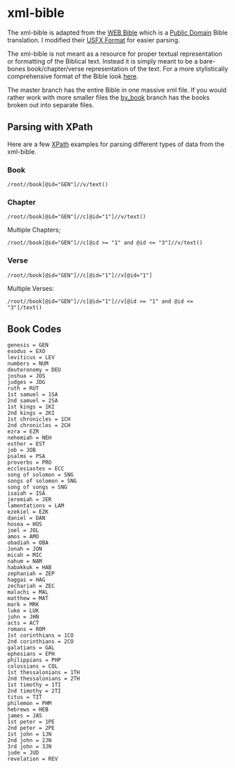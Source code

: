 # xml-bible

The xml-bible is adapted from the [WEB Bible](http://ebible.org/web/) which is a [Public Domain](http://ebible.org/web/copyright.htm) Bible translation.  I modified their [USFX Format](http://ebible.org/eng-web/eng-web_usfx.zip) for easier parsing.

The xml-bible is not meant as a resource for proper textual representation or formatting of the Biblical text.  Instead it is simply meant to be a bare-bones book/chapter/verse representation of the text.  For a more stylistically comprehensive format of the Bible look [here](http://ebible.org/usfx/Bible-encoding.htm).

The master branch has the entire Bible in one massive xml file.  If you would rather work with more smaller files the [by_book](https://github.com/philosowaffle/xml-bible/tree/by_book) branch has the books broken out into separate files.

## Parsing with XPath

Here are a few [XPath](https://www.google.com/webhp?sourceid=chrome-instant&rlz=1C1LENP_enUS639US639&ion=1&espv=2&ie=UTF-8#q=xpath) examples for parsing different types of data from the xml-bible.

### Book
````
/root//book[@id="GEN"]//v/text()
````

### Chapter
````
/root//book[@id="GEN"]//c[@id="1"]//v/text()
````
Multiple Chapters;
````
/root//book[@id="GEN"]//c[@id >= "1" and @id <= "3"]//v/text()
````

### Verse
````
/root//book[@id="GEN"]//c[@id="1"]//v[@id="1"]
````
Multiple Verses:
````
/root//book[@id="GEN"]//c[@id="1"]//v[@id >= "1" and @id <= "3"]/text()
````

## Book Codes
````
genesis = GEN
exodus = EXO
leviticus = LEV
numbers = NUM
deuteronomy = DEU
joshua = JOS
judges = JDG
ruth = RUT
1st samuel = 1SA
2nd samuel = 2SA
1st kings = 1KI
2nd kings = 2KI
1st chronicles = 1CH
2nd chronicles = 2CH
ezra = EZR
nehemiah = NEH
esther = EST
job = JOB
psalms = PSA
proverbs = PRO
ecclesiastes = ECC
song of solomon = SNG
songs of solomon = SNG
song of songs = SNG
isaiah = ISA
jeremiah = JER
lamentations = LAM
ezekiel = EZK
daniel = DAN
hosea = HOS
joel = JOL
amos = AMO
obadiah = OBA
Jonah = JON
micah = MIC
nahum = NAM
habakkuk = HAB
zephaniah = ZEP
haggai = HAG
zechariah = ZEC
malachi = MAL
matthew = MAT
mark = MRK
luke = LUK
john = JHN
acts = ACT
romans = ROM
1st corinthians = 1CO
2nd corinthians = 2CO
galatians = GAL
ephesians = EPH
philippians = PHP
colossians = COL
1st thessalonians = 1TH
2nd thessalonians = 2TH
1st timothy = 1TI
2nd timothy = 2TI
titus = TIT
philemon = PHM
hebrews = HEB
james = JAS
1st peter = 1PE
2nd peter = 2PE
1st john = 1JN
2nd john = 2JN
3rd john = 3JN
jude = JUD
revelation = REV
````
